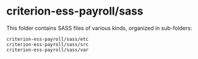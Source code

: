 # criterion-ess-payroll/sass

This folder contains SASS files of various kinds, organized in sub-folders:

    criterion-ess-payroll/sass/etc
    criterion-ess-payroll/sass/src
    criterion-ess-payroll/sass/var
